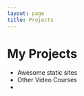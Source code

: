 ```yaml
---
layout: page
title: Projects
---
```


# My Projects

* Awesome static sites
* Other Video Courses
*
